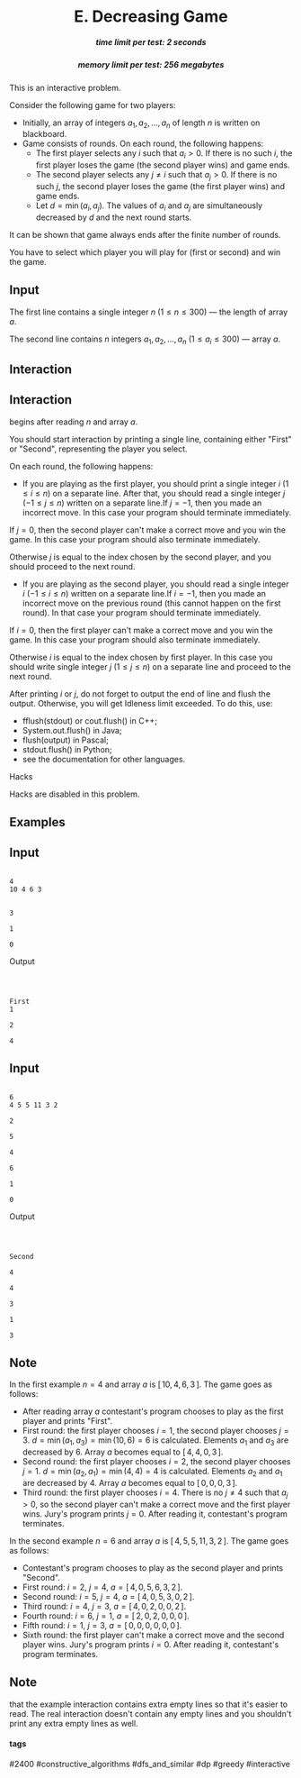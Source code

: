 <h1 style='text-align: center;'> E. Decreasing Game</h1>

<h5 style='text-align: center;'>time limit per test: 2 seconds</h5>
<h5 style='text-align: center;'>memory limit per test: 256 megabytes</h5>

This is an interactive problem.

Consider the following game for two players:

* Initially, an array of integers $a_1, a_2, \ldots, a_n$ of length $n$ is written on blackboard.
* Game consists of rounds. On each round, the following happens:
	+ The first player selects any $i$ such that $a_i \gt 0$. If there is no such $i$, the first player loses the game (the second player wins) and game ends.
	+ The second player selects any $j \neq i$ such that $a_j \gt 0$. If there is no such $j$, the second player loses the game (the first player wins) and game ends.
	+ Let $d = \min(a_i, a_j)$. The values of $a_i$ and $a_j$ are simultaneously decreased by $d$ and the next round starts.

It can be shown that game always ends after the finite number of rounds.

You have to select which player you will play for (first or second) and win the game.

## Input

The first line contains a single integer $n$ ($1 \le n \le 300$) — the length of array $a$.

The second line contains $n$ integers $a_1, a_2, \ldots, a_n$ ($1 \le a_i \le 300$) — array $a$.

## Interaction

## Interaction

 begins after reading $n$ and array $a$.

You should start interaction by printing a single line, containing either "First" or "Second", representing the player you select.

On each round, the following happens: 

* If you are playing as the first player, you should print a single integer $i$ ($1 \le i \le n$) on a separate line. After that, you should read a single integer $j$ ($-1 \le j \le n$) written on a separate line.If $j = -1$, then you made an incorrect move. In this case your program should terminate immediately.

If $j = 0$, then the second player can't make a correct move and you win the game. In this case your program should also terminate immediately.

Otherwise $j$ is equal to the index chosen by the second player, and you should proceed to the next round.
* If you are playing as the second player, you should read a single integer $i$ ($-1 \le i \le n$) written on a separate line.If $i = -1$, then you made an incorrect move on the previous round (this cannot happen on the first round). In that case your program should terminate immediately.

If $i = 0$, then the first player can't make a correct move and you win the game. In this case your program should also terminate immediately.

Otherwise $i$ is equal to the index chosen by first player. In this case you should write single integer $j$ ($1 \le j \le n$) on a separate line and proceed to the next round.

After printing $i$ or $j$, do not forget to output the end of line and flush the output. Otherwise, you will get Idleness limit exceeded. To do this, use:

* fflush(stdout) or cout.flush() in C++;
* System.out.flush() in Java;
* flush(output) in Pascal;
* stdout.flush() in Python;
* see the documentation for other languages.

Hacks

Hacks are disabled in this problem.

## Examples

## Input


```

4
10 4 6 3


3

1

0
```
Output
```



First
1

2

4
```
## Input


```

6
4 5 5 11 3 2

2

5

4

6

1

0
```
Output
```



Second 

4

4

3

1

3
```
## Note

In the first example $n = 4$ and array $a$ is $[\, 10, 4, 6, 3 \,]$. The game goes as follows: 

* After reading array $a$ contestant's program chooses to play as the first player and prints "First".
* First round: the first player chooses $i = 1$, the second player chooses $j = 3$. $d = \min(a_1, a_3) = \min(10, 6) = 6$ is calculated. Elements $a_1$ and $a_3$ are decreased by $6$. Array $a$ becomes equal to $[\, 4, 4, 0, 3 \,]$.
* Second round: the first player chooses $i = 2$, the second player chooses $j = 1$. $d = \min(a_2, a_1) = \min(4, 4) = 4$ is calculated. Elements $a_2$ and $a_1$ are decreased by $4$. Array $a$ becomes equal to $[\, 0, 0, 0, 3 \,]$.
* Third round: the first player chooses $i = 4$. There is no $j \neq 4$ such that $a_j > 0$, so the second player can't make a correct move and the first player wins. Jury's program prints $j = 0$. After reading it, contestant's program terminates.

In the second example $n = 6$ and array $a$ is $[\, 4, 5, 5, 11, 3, 2 \,]$. The game goes as follows:

* Contestant's program chooses to play as the second player and prints "Second".
* First round: $i = 2$, $j = 4$, $a = [\, 4, 0, 5, 6, 3, 2 \,]$.
* Second round: $i = 5$, $j = 4$, $a = [\, 4, 0, 5, 3, 0, 2 \,]$.
* Third round: $i = 4$, $j = 3$, $a = [\, 4, 0, 2, 0, 0, 2 \,]$.
* Fourth round: $i = 6$, $j = 1$, $a = [\, 2, 0, 2, 0, 0, 0 \,]$.
* Fifth round: $i = 1$, $j = 3$, $a = [\, 0, 0, 0, 0, 0, 0 \,]$.
* Sixth round: the first player can't make a correct move and the second player wins. Jury's program prints $i = 0$. After reading it, contestant's program terminates.

## Note

 that the example interaction contains extra empty lines so that it's easier to read. The real interaction doesn't contain any empty lines and you shouldn't print any extra empty lines as well.



#### tags 

#2400 #constructive_algorithms #dfs_and_similar #dp #greedy #interactive 